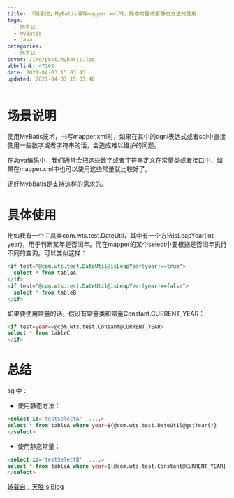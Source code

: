 ```yaml
---
title: 「随手记」MyBatis编写mapper.xml时，静态常量或者静态方法的使用
tags:
  - 随手记
  - MyBatis
  - Java
categories:
  - 随手记
cover: /img/post/mybatis.jpg
abbrlink: 47262
date: 2021-04-03 15:03:43
updated: 2021-04-03 15:03:48
---
```


# 场景说明

使用MyBatis技术，书写mapper.xml时，如果在其中的ognl表达式或者sql中直接使用一些数字或者字符串的话，会造成难以维护的问题。

在Java编码中，我们通常会把这些数字或者字符串定义在常量类或者接口中，如果在mapper.xml中也可以使用这些常量就比较好了。

还好MybBatis是支持这样的需求的。

# 具体使用

比如我有一个工具类com.wts.test.DateUtil，其中有一个方法isLeapYear(int year)，用于判断某年是否闰年。而在mapper的某个select中要根据是否闰年执行不同的查询。可以类似这样：

```sql
<if test="@com.wts.test.DateUtil@isLeapYear(year)==true">
  select * from tableA
</if>
<if test="@com.wts.test.DateUtil@isLeapYear(year)==false">
  select * from tableB
</if>
```

如果要使用常量的话，假设有常量类和常量Constant.CURRENT_YEAR：

```sql
<if test=year==@com.wts.test.Consant@CURRENT_YEAR>
select * from tableC
</if>
```

# 总结

sql中：

- 使用静态方法：
```sql
<select id='testSelectA' .....>
select * from tableA where year=${@com.wts.test.DateUtil@getYear()}
</select>
```

- 使用静态常量：
```sql
<select id='testSelectB' .....>
select * from tableA where year=${@com.wts.test.Constant@CURRENT_YEAR}
</select>
```

[转载自：天胜's Blog](https://my.oschina.net/wtslh/blog/682704)